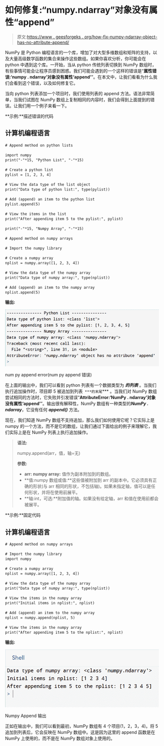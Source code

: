 # 如何修复:“numpy.ndarray”对象没有属性“append”

> 原文:[https://www . geesforgeks . org/how-fix-numpy-ndarray-object-has-no-attribute-append/](https://www.geeksforgeeks.org/how-to-fix-numpy-ndarray-object-has-no-attribute-append/)

NumPy 是 Python 编程语言的一个库，增加了对大型多维数组和矩阵的支持，以及大量高级数学函数的集合来操作这些数组。如果你喜欢分析，你可能会在 python 中遇到这个库。一开始，当从 python 传统列表切换到 NumPy 数组时，有些事情可能会让程序员感到困惑。我们可能会遇到的一个这样的错误是“**属性错误:‘numpy . ndarray’对象没有属性‘append’**”。在本文中，让我们看看为什么我们会看到这个错误，以及如何修复它。

当向 python 列表添加一个项目时，我们使用列表的 append 方法。语法非常简单，当我们试图在 NumPy 数组上复制相同的内容时，我们会得到上面提到的错误。让我们用一个例子来看一下。

**示例:**描述错误的代码

## 计算机编程语言

```
# Append method on python lists

import numpy
print("-"*15, "Python List", "-"*15)

# Create a python list
pylist = [1, 2, 3, 4]

# View the data type of the list object
print("Data type of python list:", type(pylist))

# Add (append) an item to the python list
pylist.append(5)

# View the items in the list
print("After appending item 5 to the pylist:", pylist)

print("-"*15, "Numpy Array", "-"*15)

# Append method on numpy arrays

# Import the numpy library

# Create a numpy array
nplist = numpy.array([1, 2, 3, 4])

# View the data type of the numpy array
print("Data type of numpy array:", type(nplist))

# Add (append) an item to the numpy array
nplist.append(5)
```

**输出:**

![](img/5e8233dba3aaefaf9f7f334c5ae9444c.png)

num py append error(num py append 错误)

在上面的输出中，我们可以看到 python 列表有一个数据类型为 ***的列表*** 。当我们执行追加操作时，项目即 5 被追加到列表` ***的末尾`*** 。当我们对 NumPy 数组尝试相同的方法时，它失败并引发错误“**AttributeError:‘NumPy . ndarray’对象没有属性‘append’**”。输出很有解释性，NumPy 数组有一种类型的***NumPy . ndarray***，它没有任何 ***append()*** 方法。

现在，我们知道 NumPy 数组不支持追加，那么我们如何使用它呢？它实际上是 numpy 的一个方法，而不是它的数组，让我们通过下面给出的例子来理解它，我们实际上是在 NumPy 列表上执行追加操作。

> **语法:**
> 
> numpy.append(arr，值，轴=无)
> 
> **参数:**
> 
> *   **arr: numpy array:** 值作为副本附加到的数组。
> *   **值:numpy 数组或值:**这些值被附加到 arr 的副本中。它必须具有正确的形状(与 arr 相同的形状，不包括轴)。如果未指定轴，值可以是任何形状，并将在使用前展平。
> *   **轴:int，可选:**附加值的轴。如果没有给定轴，arr 和值在使用前都会被展平。

**示例:**固定代码

## 计算机编程语言

```
# Append method on numpy arrays

# Import the numpy library
import numpy

# Create a numpy array
nplist = numpy.array([1, 2, 3, 4])

# View the data type of the numpy array
print("Data type of numpy array:", type(nplist))

# View the items in the numpy array
print("Initial items in nplist:", nplist)

# Add (append) an item to the numpy array
nplist = numpy.append(nplist, 5)

# View the items in the numpy array
print("After appending item 5 to the nplist:", nplist)
```

**输出:**

![](img/936e5e50df8370352b5d4b03b0b36d6b.png)

Numpy Append 输出

正如在输出中，我们可以看到最初，NumPy 数组有 4 个项目(1，2，3，4)。将 5 追加到列表后，它会反映在 NumPy 数组中。这是因为这里的 append 函数是在 NumPy 上使用的，而不是在 NumPy 数组对象上使用的。